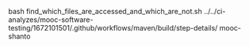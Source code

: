 bash  find_which_files_are_accessed_and_which_are_not.sh ../../ci-analyzes/mooc-software-testing/1672101501/.github/workflows/maven/build/step-details/ mooc-shanto

